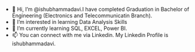 - 👋 Hi, I’m @ishubhammadavi.I have completed Graduation in Bachelor of Engineering (Electronics and Telecommunicatin Branch).
- 👀 I’m interested in learning Data Analysis Skills
- 🌱 I’m currently learning SQL, EXCEL, Power BI.
- 📫 You can connect with me via Linkedin. My Linkedin Profile is ishubhammadavi.

<!---
ishubhammadavi/ishubhammadavi is a ✨ special ✨ repository because its `README.md` (this file) appears on your GitHub profile.
You can click the Preview link to take a look at your changes.
--->
